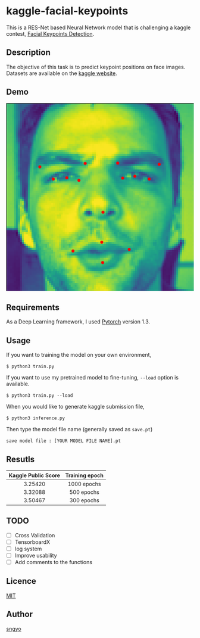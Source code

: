 # kaggle-facial-keypoints
This is a RES-Net based Neural Network model that is challenging a kaggle contest, [Facial Keypoints Detection](https://www.kaggle.com/c/facial-keypoints-detection).


## Description
The objective of this task is to predict keypoint positions on face images. Datasets are available on the [kaggle website](https://www.kaggle.com/c/facial-keypoints-detection/data).

## Demo
![result_image](https://github.com/axinc-ai/kaggle-facial-keypoints/blob/master/result.png)

## Requirements
As a Deep Learning framework, I used [Pytorch](https://pytorch.org) version 1.3.

## Usage 
If you want to training the model on your own environment, 
```shell script
$ python3 train.py 
```
If you want to use my pretrained model to fine-tuning, `--load` option is available.  
```shell script
$ python3 train.py --load
```
When you would like to generate kaggle submission file,
```shell script
$ python3 inference.py
``` 
Then type the model file name (generally saved as `save.pt`)
```
save model file : [YOUR MODEL FILE NAME].pt
```


## Resutls
| Kaggle Public Score  | Training epoch|
|:-----:|:-----:|    
| 3.25420 | 1000 epochs |
|3.32088| 500 epochs|
|3.50467|300 epochs|




## TODO
- [ ] Cross Validation
- [ ] TensorboardX
- [ ] log system
- [ ] Improve usability
- [ ] Add comments to the functions

## Licence
[MIT](https://github.com/axinc-ai/kaggle-facial-keypoints/blob/master/LICENSE.txt)

## Author
[sngyo](https://github.com/sngyo)
